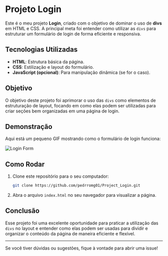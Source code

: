 # Projeto Login

Este é o meu projeto **Login**, criado com o objetivo de dominar o uso de **divs** em HTML e CSS. A principal meta foi entender como utilizar as `divs` para estruturar um formulário de login de forma eficiente e responsiva.

## Tecnologias Utilizadas

- **HTML**: Estrutura básica da página.
- **CSS**: Estilização e layout do formulário.
- **JavaScript (opcional)**: Para manipulação dinâmica (se for o caso).

## Objetivo

O objetivo deste projeto foi aprimorar o uso das `divs` como elementos de estruturação de layout, focando em como elas podem ser utilizadas para criar seções bem organizadas em uma página de login.

## Demonstração

Aqui está um pequeno GIF mostrando como o formulário de login funciona:

![Login Form](https://github.com/pedrromg01/Project_Login/raw/main/login.gif)

## Como Rodar

1. Clone este repositório para o seu computador:
    ```bash
    git clone https://github.com/pedrromg01/Project_Login.git
    ```

2. Abra o arquivo `index.html` no seu navegador para visualizar a página.

## Conclusão

Esse projeto foi uma excelente oportunidade para praticar a utilização das `divs` no layout e entender como elas podem ser usadas para dividir e organizar o conteúdo da página de maneira eficiente e flexível.

---

Se você tiver dúvidas ou sugestões, fique à vontade para abrir uma issue!
